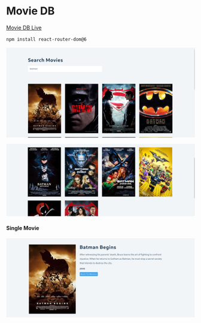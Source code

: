 # Movie DB

[Movie DB Live](https://react-movies-db-project.netlify.app/)

```sh
npm install react-router-dom@6
```

![alt text](image.png)

![alt text](image-1.png)


#### Single Movie

![alt text](image-2.png)